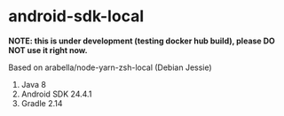 # android-sdk-local

**NOTE: this is under development (testing docker hub build), please DO NOT use it right now.**

Based on arabella/node-yarn-zsh-local (Debian Jessie)

1. Java 8
2. Android SDK 24.4.1
3. Gradle 2.14

